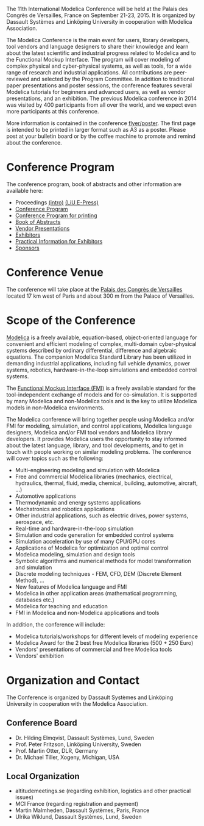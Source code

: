 The 11th International Modelica Conference will be held at the Palais des Congrès de Versailles, France on September 21-23, 2015. It is organized by Dassault Systèmes and Linköping University in cooperation with Modelica Association.

The Modelica Conference is the main event for users, library developers, tool vendors and language designers to share their knowledge and learn about the latest scientific and industrial progress related to Modelica and to the Functional Mockup Interface. The program will cover modeling of complex physical and cyber-physical systems, as well as tools, for a wide range of research and industrial applications. All contributions are peer-reviewed and selected by the Program Committee. In addition to traditional paper presentations and poster sessions, the conference features several Modelica tutorials for beginners and advanced users, as well as vendor presentations, and an exhibition. The previous Modelica conference in 2014 was visited by 400 participants from all over the world, and we expect even more participants at this conference.

More information is contained in the conference [flyer/poster](files/Modelica.Conference.2015.Flyer-Poster.pdf). The first page is intended to be printed in larger format such as A3 as a poster. Please post at your bulletin board or by the coffee machine to promote and remind about the conference.

# Conference Program

The conference program, book of abstracts and other information are available here:

* Proceedings [(intro)](proceedings/MODELICA2015_proceedings.html) [(LiU E-Press)](http://www.ep.liu.se/ecp/contents.asp?issue=118)
* [Conference Program](proceedings/html/ProgramViewing.pdf)
* [Conference Program for printing](proceedings/html/Program.pdf)
* [Book of Abstracts](proceedings/html/BookOfAbstractsOfThe11thInternationalModelicaConference.pdf)
* [Vendor Presentations](proceedings/html/vendors.html)
* [Exhibitors](proceedings/html/exhibitors/index.html)
* [Practical Information for Exhibitors](files/Practical_Information_Exhibition.pdf)
* [Sponsors](sponsors.md)

# Conference Venue

The conference will take place at the [Palais des Congrès de Versailles](http://www.viparis.com/viparisFront/do/centre/palais-des-congres-versailles/en/Accueil) located 17 km west of Paris and about 300 m from the Palace of Versailles.

# Scope of the Conference

[Modelica](https://modelica.org) is a freely available, equation-based, object-oriented language for convenient and efficient modeling of complex, multi-domain cyber-physical systems described by ordinary differential, difference and algebraic equations. The companion Modelica Standard Library has been utilized in demanding industrial applications, including full vehicle dynamics, power systems, robotics, hardware-in-the-loop simulations and embedded control systems.

The [Functional Mockup Interface (FMI)](http://www.fmi-standard.org/) is a freely available standard for the tool-independent exchange of models and for co-simulation. It is supported by many Modelica and non-Modelica tools and is the key to utilize Modelica models in non-Modelica environments.

The Modelica conference will bring together people using Modelica and/or FMI for modeling, simulation, and control applications, Modelica language designers, Modelica and/or FMI tool vendors and Modelica library developers. It provides Modelica users the opportunity to stay informed about the latest language, library, and tool developments, and to get in touch with people working on similar modeling problems. The conference will cover topics such as the following:

* Multi-engineering modeling and simulation with Modelica
* Free and commercial Modelica libraries (mechanics, electrical, hydraulics, thermal, fluid, media, chemical, building, automotive, aircraft, ...)
* Automotive applications
* Thermodynamic and energy systems applications
* Mechatronics and robotics applications
* Other industrial applications, such as electric drives, power systems, aerospace, etc.
* Real-time and hardware-in-the-loop simulation
* Simulation and code generation for embedded control systems
* Simulation acceleration by use of many CPU/GPU cores
* Applications of Modelica for optimization and optimal control
* Modelica modeling, simulation and design tools
* Symbolic algorithms and numerical methods for model transformation and simulation
* Discrete modeling techniques - FEM, CFD, DEM (Discrete Element Method), ...
* New features of Modelica language and FMI
* Modelica in other application areas (mathematical programming, databases etc.)
* Modelica for teaching and education
* FMI in Modelica and non-Modelica applications and tools

In addition, the conference will include:

* Modelica tutorials/workshops for different levels of modeling experience
* Modelica Award for the 2 best free Modelica libraries (500 + 250 Euro)
* Vendors' presentations of commercial and free Modelica tools
* Vendors' exhibition

# Organization and Contact

The Conference is organized by Dassault Systèmes and Linköping University in cooperation with the Modelica Association.

## Conference Board

* Dr. Hilding Elmqvist, Dassault Systèmes, Lund, Sweden
* Prof. Peter Fritzson, Linköping University, Sweden
* Prof. Martin Otter, DLR, Germany
* Dr. Michael Tiller, Xogeny, Michigan, USA

## Local Organization
* altitudemeetings.se (regarding exhibition, logistics and other practical issues)
* MCI France (regarding registration and payment)
* Martin Malmheden, Dassault Systèmes, Paris, France
* Ulrika Wiklund, Dassault Systèmes, Lund, Sweden

